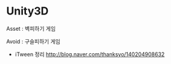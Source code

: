 # Unity3D

Asset : 벽피하기 게임

Avoid : 구슬피하기 게임


- iTween 정리
http://blog.naver.com/thanksyo/140204908632

